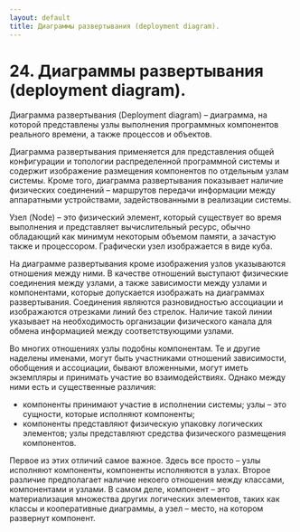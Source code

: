 ```yaml
---
layout: default
title: Диаграммы развертывания (deployment diagram).
---
```


# 24. Диаграммы развертывания (deployment diagram).

Диаграмма развертывания (Deployment diagram) – диаграмма, на которой представлены узлы выполнения программных компонентов реального времени, а также процессов и объектов.

Диаграмма развертывания применяется для представления общей конфигурации и топологии распределенной программной системы и содержит
изображение размещения компонентов по отдельным узлам системы. Кроме того, диаграмма развертывания показывает наличие физических соединений – маршрутов передачи информации между аппаратными устройствами, задействованными в реализации системы.

Узел (Node) – это физический элемент, который существует во время выполнения и представляет вычислительный ресурс, обычно обладающий как минимум некоторым объемом памяти, а зачастую также и процессором. Графически узел изображается в виде куба.

На диаграмме развертывания кроме изображения узлов указываются отношения между ними. В качестве отношений выступают физические соединения между узлами, а также зависимости между узлами и компонентами, которые допускается изображать на диаграммах развертывания. Соединения являются разновидностью ассоциации и изображаются отрезками линий без стрелок. Наличие такой линии указывает на необходимость организации физического канала для обмена информацией между соответствующими узлами. 

Во многих отношениях узлы подобны компонентам. Те и другие наделены именами, могут быть участниками отношений зависимости, обобщения и ассоциации, бывают вложенными, могут иметь экземпляры и принимать участие во взаимодействиях. Однако между ними есть и существенные различия:

* компоненты принимают участие в исполнении системы; узлы – это сущности, которые исполняют компоненты;
* компоненты представляют физическую упаковку логических элементов; узлы представляют средства физического размещения компонентов.

Первое из этих отличий самое важное. Здесь все просто – узлы исполняют компоненты, компоненты исполняются в узлах. Второе различие предполагает наличие некоего отношения между классами, компонентами и узлами. В самом деле, компонент – это материализация множества других логических элементов, таких как классы и кооперативные диаграммы, а узел – место, на котором развернут компонент. 